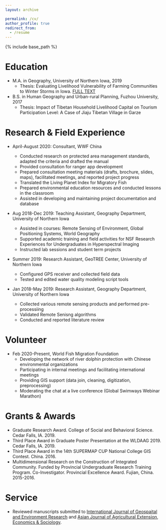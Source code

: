 ```yaml
---
layout: archive

permalink: /cv/
author_profile: true
redirect_from:
  - /resume
---
```


{% include base_path %}

Education
======
* M.A. in Geography, University of Northern Iowa, 2019
  - Thesis: Evaluating Livelihood Vulnerability of Farming Communities to Winter Storms in Iowa. [FULL TEXT](https://scholarworks.uni.edu/etd/1000/)
* B.S. in Human Geography and Urban-rural Planning, Fuzhou University, 2017
  - Thesis: Impact of Tibetan Household Livelihood Capital on Tourism Participation Level: A Case of Jiaju Tibetan Village in Garze

Research & Field Experience
======
* April-August 2020: Consultant, WWF China
  - Conducted research on protected area management standards, adapted the criteria and drafted the manual
  - Provided consultation for ranger app development
  - Prepared consultation meeting materials (drafts, brochure, slides, maps), facilitated meetings, and reported project progress
  - Translated the Living Planet Index for Migratory Fish
  - Prepared environmental education resources and conducted lessons in the classroom
  - Assisted in developing and maintaining project documentation and database 

* Aug 2018-Dec 2019: Teaching Assistant, Geography Department, University of Northern Iowa 
  - Assisted in courses: Remote Sensing of Environment, Global Positioning Systems, World Geography
  - Supported academic training and field activities for NSF Research Experiences for Undergraduates in Hyperspectral Imaging
  - Instructed lab sessions and student term projects
  
* Summer 2019: Research Assistant, GeoTREE Center, University of Northern Iowa
  - Configured GPS receiver and collected field data
  - Tested and edited water quality modeling script tools

* Jan 2018-May 2019: Research Assistant, Geography Department, University of Northern Iowa
  - Collected various remote sensing products and performed pre-processiing
  - Validated Remote Senisng algorithms
  - Conducted and reported literature review
  
Volunteer
======
* Feb 2020-Present, World Fish Migration Foundation
  - Developing the network of river dolphin protection with Chinese environmental organizations
  - Participating in internal meetings and facilitating international meetings
  - Providing GIS support (data join, cleaning, digitization, preprocessing)
  - Moderating the chat at a live conference (Global Swimways Webinar Marathon)

Grants & Awards
======
- Graduate Research Award. College of Social and Behavioral Science. Cedar Falls, IA. 2019. 
- Third Place Award in Graduate Poster Presentation at the WLDAAG 2019. Cedar Falls, IA. 2019.
- Third Place Award in the 14th SUPERMAP CUP National College GIS Contest. China. 2016.
- Multidimensional Research on the Construction of Integrated Community. Funded by Provincial Undergraduate Research Training Program. Co-Investigator. Provincial Excellence Award. Fujian, China. 2015-2016. 

Service
======
* Reviewed manuscripts submitted to <u>International Journal of Geospaital and Environment Research</u> and <u>Asian Journal of Agricultural Extension, Economics & Sociology</u>.
